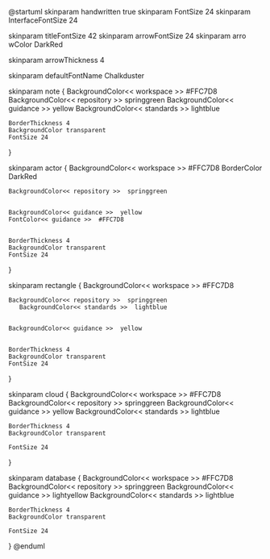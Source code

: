 @startuml
skinparam handwritten true
skinparam FontSize 24
skinparam InterfaceFontSize 24

skinparam titleFontSize 42
skinparam arrowFontSize 24
skinparam arro  wColor DarkRed

skinparam arrowThickness 4

skinparam defaultFontName Chalkduster


skinparam note  {
    BackgroundColor<< workspace >>  #FFC7D8
    BackgroundColor<< repository >>  springgreen
    BackgroundColor<< guidance >>  yellow
    BackgroundColor<< standards >>  lightblue

    BorderThickness 4
    BackgroundColor transparent
    FontSize 24

}

skinparam actor  {
    BackgroundColor<< workspace >>  #FFC7D8
    BorderColor DarkRed

    BackgroundColor<< repository >>  springgreen


    BackgroundColor<< guidance >>  yellow
    FontColor<< guidance >>  #FFC7D8


    BorderThickness 4
    BackgroundColor transparent
    FontSize 24


}

skinparam rectangle  {
    BackgroundColor<< workspace >>  #FFC7D8


    BackgroundColor<< repository >>  springgreen
       BackgroundColor<< standards >>  lightblue


    BackgroundColor<< guidance >>  yellow


    BorderThickness 4
    BackgroundColor transparent
    FontSize 24


}

skinparam cloud  {
    BackgroundColor<< workspace >>  #FFC7D8
    BackgroundColor<< repository >>  springgreen
    BackgroundColor<< guidance >>  yellow
    BackgroundColor<< standards >>  lightblue

    BorderThickness 4
    BackgroundColor transparent

    FontSize 24

}

skinparam database  {
    BackgroundColor<< workspace >>  #FFC7D8
    BackgroundColor<< repository >>  springgreen
    BackgroundColor<< guidance >>  lightyellow
        BackgroundColor<< standards >>  lightblue

    BorderThickness 4
    BackgroundColor transparent

    FontSize 24
}
@enduml